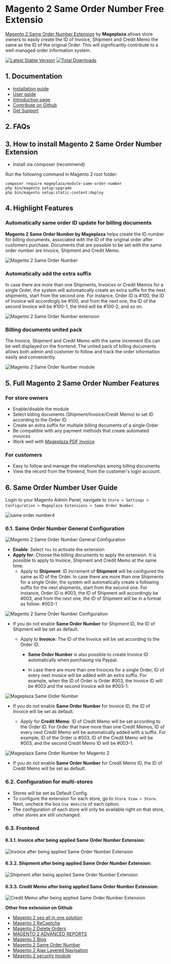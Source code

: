 # Magento 2 Same Order Number Free Extensio

[Magento 2 Same Order Number Extension](https://www.mageplaza.com/magento-2-same-order-number/) by **Mageplaza** allows store owners to easily create the ID of Invoice, Shipment and Credit Memo the same as the ID of the original Order. This will significantly contribute to a well-managed order information system.

[![Latest Stable Version](https://poser.pugx.org/mageplaza/module-same-order-number/v/stable)](https://packagist.org/packages/mageplaza/module-same-order-number)
[![Total Downloads](https://poser.pugx.org/mageplaza/module-same-order-number/downloads)](https://packagist.org/packages/mageplaza/module-same-order-number)


## 1. Documentation
- [Installation guide](https://www.mageplaza.com/install-magento-2-extension/)
- [User guide](https://docs.mageplaza.com/same-order-number/index.html)
- [Introduction page](http://www.mageplaza.com/magento-2-same-order-number/)
- [Contribute on Github](https://github.com/mageplaza/magento-2-same-order-number)
- [Get Support](https://github.com/mageplaza/magento-2-same-order-number/issues)

## 2. FAQs

## 3. How to install Magento 2 Same Order Number Extension

- Install via composer (recommend)

Run the following command in Magento 2 root folder:

```
composer require mageplaza/module-same-order-number
php bin/magento setup:upgrade
php bin/magento setup:static-content:deploy
```

## 4. Highlight Features

### Automatically same order ID update for billing documents

**Magento 2 Same Order Number by Mageplaza** helps create the ID number for billing documents, associated with the ID of the original order after customers purchase. Documents that are possible to be set with the same order number are Invoice, Shipment and Credit Memo.

![Magento 2 Same Order Number](https://i.imgur.com/5B3YhmK.png)

### Automatically add the extra suffix

In case there are more than one Shipments, Invoices or Credit Memos for a single Order, the system will automatically create an extra suffix for the next shipments, start from the second one. For instance, Order ID is #100, the ID of Invoice will accordingly be #100, and from the next one, the ID of the second Invoice will be #100-1, the third will be #100-2, and so on.

![Magento 2 Same Order Number extension](https://i.imgur.com/UaKwdCd.png)

### Billing documents united pack

The Invoice, Shipment and Credit Memo with the same increment IDs can be well displayed on the frontend. The united pack of billing documents allows both admin and customer to follow and track the order information easily and conveniently.

![Magento 2 Same Order Number module](https://i.imgur.com/1FOyZG1.png)

## 5. Full Magento 2 Same Order Number Features

### For store owners

- Enable/disable the module
- Select billing documents (Shipment/Invoice/Credit Memo) to set ID according to the Order ID
- Create an extra suffix for multiple billing documents of a single Order
- Be compatible with any payment methods that create automated invoices
- Work well with [Mageplaza PDF Invoice](https://www.mageplaza.com/magento-2-pdf-invoice-extension/)

### For customers

- Easy to follow and manage the relationships among billing documents
- View the record from the frontend, from the customer's login account.

## 6. Same Order Number User Guide

Login to your Magento Admin Panel, navigate to `Store > Settings > Configuration > Mageplaza Extensions > Same Order Number`.

![same order number4](https://i.imgur.com/J3ypdvW.png)

### 6.1. Same Order Number General Configuration 

![Magento 2 Same Order Number General Configuration](https://i.imgur.com/Aj5GAKj.png)

- **Enable**: Select `Yes` to activate the extension
- **Apply for**: Choose the billing documents to apply the extension. It is possible to apply to Invoice, Shipment and Credit Memo at the same time. 
  - Apply to **Shipment**: ID increment of **Shipment** will be configured the same as ID of the Order. In case there are more than one Shipments for a single Order, the system will automatically create a following suffix for the next shipments,  start from the second one. For instance, Order ID is #003, the ID of Shipment will accordingly be #003, and from the next one, the ID of Shipment will be in a format as follow: #003-1

![Magento 2 Same Order Number Configuration](https://i.imgur.com/Zrn0m0L.png)

- If you do not enable **Same Order Number** for Shipment ID, the ID of Shipment will be set as default.
    
  - Apply to **Invoice**: The ID of the Invoice will be set according to the Order ID.
  
    - **Same Order Number** is also possible to create Invoice ID automatically when purchasing via Paypal.
    
    - In case there are more than one Invoices for a single Order, ID of every next invoice will be added with an extra suffix. For example, when the ID of Order is Order #003, the Invoice ID will be #003 and the second Invoice will be #003-1.

![Mageplaza Same Order Number](https://i.imgur.com/nrlWXgJ.png)

- If you do not enable **Same Order Number** for Invoice ID, the ID of Invoice will be set as default.

  - Apply for **Credit Memo**: ID of Credit Memo will be set according to the Order ID. For Order that have more than one Credit Memos, ID of every next Credit Memo will be automatically added with a suffix. For example, ID of the Order is #003, ID of the Credit Memo will be #003, and the second Credit Memo ID will be #003-1.

![Mageplaza Same Order Number for Magento 2](https://i.imgur.com/6NCxY5U.png)

- If you do not enable **Same Order Number** for Credit Memo ID, the ID of Credit Memo will be set as default.
    
### 6.2. Configuration for multi-stores 

- Stores will be set as Default Config.
- To configure the extension for each store, go to `Store View > Store`. Next, uncheck the box `Use Website` of each option.
- The configuration of each store will only be available right on that store, other stores are still unchanged.

### 6.3. Frontend

#### 6.3.1. Invoice after being applied Same Order Number Extension:

![Invoice after being applied Same Order Number Extension](https://i.imgur.com/cvnU6NW.png)

#### 6.3.2. Shipment after being applied Same Order Number Extension:

![Shipment after being applied Same Order Number Extension](https://i.imgur.com/m08y5B8.png)

#### 6.3.3. Credit Memo after being applied Same Order Number Extension:

![Credit Memo after being applied Same Order Number Extension](https://i.imgur.com/UWNA6OS.png)



**Other free extension on Github**
- [Magento 2 seo all in one solution](https://github.com/mageplaza/magento-2-seo)
- [Magento 2 ReCaptcha](https://github.com/mageplaza/magento-2-google-recaptcha)
- [Magento 2 Delete Orders](https://github.com/mageplaza/magento-2-delete-orders)
- [MAGENTO 2 ADVANCED REPORTS](https://github.com/mageplaza/magento-2-reports)
- [Magento 2 Blog](https://github.com/mageplaza/magento-2-blog)
- [Magento 2 Same Order Number](https://github.com/mageplaza/magento-2-same-order-number)
- [Magento 2 Ajax Layered Navigation](https://github.com/mageplaza/magento-2-ajax-layered-navigation)
- [Magento 2 security module](https://github.com/mageplaza/magento-2-security)


